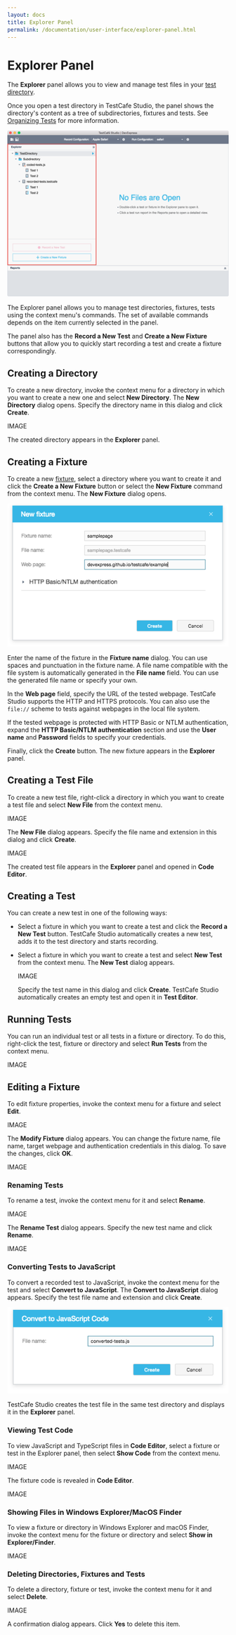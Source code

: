 ```yaml
---
layout: docs
title: Explorer Panel
permalink: /documentation/user-interface/explorer-panel.html
---
```

# Explorer Panel

The **Explorer** panel allows you to view and manage test files in your [test directory](../working-with-testcafe-studio/organizing-tests.md#test-directory).

Once you open a test directory in TestCafe Studio, the panel shows the directory's content as a tree of subdirectories, fixtures and tests. See [Organizing Tests](../working-with-testcafe-studio/organizing-tests.md) for more information.

![Explorer panel](../../images/working-with-testcafe-studio/explorer-panel.png)

The Explorer panel allows you to manage test directories, fixtures, tests using the context menu's commands. The set of available commands depends on the item currently selected in the panel.

The panel also has the **Record a New Test** and **Create a New Fixture** buttons that allow you to quickly start recording a test and create a fixture correspondingly.

## Creating a Directory

To create a new directory, invoke the context menu for a directory in which you want to create a new one and select **New Directory**. The **New Directory** dialog opens. Specify the directory name in this dialog and click **Create**.

IMAGE

The created directory appears in the **Explorer** panel.

## Creating a Fixture

To create a new [fixture](../working-with-testcafe-studio/recording-tests.md#creating-fixtures), select a directory where you want to create it and click the **Create a New Fixture** button or select the **New Fixture** command from the context menu. The **New Fixture** dialog opens.

![Creating a Fixture](../../images/working-with-testcafe-studio/creating-fixture.png)

Enter the name of the fixture in the **Fixture name** dialog. You can use spaces and punctuation in the fixture name. A file name compatible with the file system is automatically generated in the **File name** field. You can use the generated file name or specify your own.

In the **Web page** field, specify the URL of the tested webpage. TestCafe Studio supports the HTTP and HTTPS protocols. You can also use the `file://` scheme to tests against webpages in the local file system.

If the tested webpage is protected with HTTP Basic or NTLM authentication, expand the **HTTP Basic/NTLM authentication** section and use the **User name** and **Password** fields to specify your credentials.

Finally, click the **Create** button. The new fixture appears in the **Explorer** panel.

## Creating a Test File

To create a new test file, right-click a directory in which you want to create a test file and select **New File** from the context menu.

IMAGE

The **New File** dialog appears. Specify the file name and extension in this dialog and click **Create**.

IMAGE

The created test file appears in the **Explorer** panel and opened in **Code Editor**.

## Creating a Test

You can create a new test in one of the following ways:

* Select a fixture in which you want to create a test and click the **Record a New Test** button. TestCafe Studio automatically creates a new test, adds it to the test directory and starts recording.

* Select a fixture in which you want to create a test and select **New Test** from the context menu. The **New Test** dialog appears.

    IMAGE

    Specify the test name in this dialog and click **Create**. TestCafe Studio automatically creates an empty test and open it in **Test Editor**.

## Running Tests

You can run an individual test or all tests in a fixture or directory. To do this, right-click the test, fixture or directory and select **Run Tests** from the context menu.

IMAGE

## Editing a Fixture

To edit fixture properties, invoke the context menu for a fixture and select **Edit**.

IMAGE

The **Modify Fixture** dialog appears. You can change the fixture name, file name, target webpage and authentication credentials in this dialog. To save the changes, click **OK**.

IMAGE

### Renaming Tests

To rename a test, invoke the context menu for it and select **Rename**.

IMAGE

The **Rename Test** dialog appears. Specify the new test name and click **Rename**.

IMAGE

### Converting Tests to JavaScript

To convert a recorded test to JavaScript, invoke the context menu for the test and select **Convert to JavaScript**. The **Convert to JavaScript** dialog appears. Specify the test file name and extension and click **Create**.

![Convert to JavaScript Code Dialog](../../images/working-with-testcafe-studio/converted-tests.png)

TestCafe Studio creates the test file in the same test directory and displays it in the **Explorer** panel.

### Viewing Test Code

To view JavaScript and TypeScript files in **Code Editor**, select a fixture or test in the Explorer panel, then select **Show Code** from the context menu.

IMAGE

The fixture code is revealed in **Code Editor**.

IMAGE

### Showing Files in Windows Explorer/MacOS Finder

To view a fixture or directory in Windows Explorer and macOS Finder, invoke the context menu for the fixture or directory and select **Show in Explorer/Finder**.

IMAGE

### Deleting Directories, Fixtures and Tests

To delete a directory, fixture or test, invoke the context menu for it and select **Delete**.

IMAGE

A confirmation dialog appears. Click **Yes** to delete this item.
